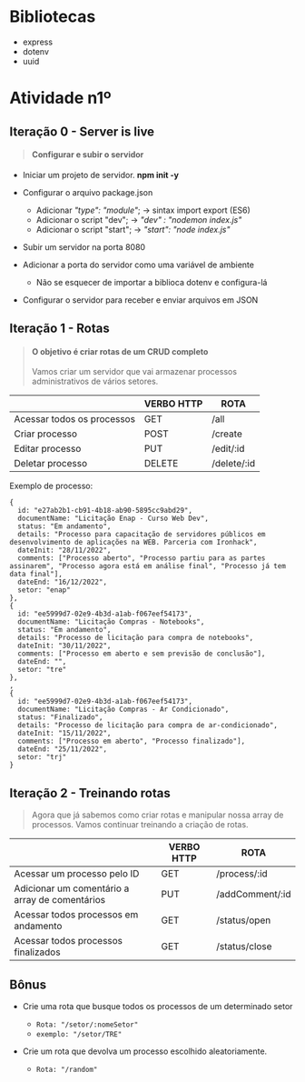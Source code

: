 # Bibliotecas

- express
- dotenv
- uuid

# Atividade n1º

## Iteração 0 - Server is live

> #### Configurar e subir o servidor

- Iniciar um projeto de servidor. **npm init -y**
- Configurar o arquivo package.json

  - Adicionar _"type": "module"_; -> sintax import export (ES6)
  - Adicionar o script "dev"; -> _"dev" : "nodemon index.js"_
  - Adicionar o script "start"; -> _"start": "node index.js"_

- Subir um servidor na porta 8080
- Adicionar a porta do servidor como uma variável de ambiente
  - Não se esquecer de importar a biblioca dotenv e configura-lá
- Configurar o servidor para receber e enviar arquivos em JSON

## Iteração 1 - Rotas

> #### O objetivo é criar rotas de um CRUD completo
>
> Vamos criar um servidor que vai armazenar processos administrativos de vários setores.

|                            | VERBO HTTP | ROTA        |
| -------------------------- | ---------- | ----------- |
| Acessar todos os processos | GET        | /all        |
| Criar processo             | POST       | /create     |
| Editar processo            | PUT        | /edit/:id   |
| Deletar processo           | DELETE     | /delete/:id |

Exemplo de processo:

```
{
  id: "e27ab2b1-cb91-4b18-ab90-5895cc9abd29",
  documentName: "Licitação Enap - Curso Web Dev",
  status: "Em andamento",
  details: "Processo para capacitação de servidores públicos em desenvolvimento de aplicações na WEB. Parceria com Ironhack",
  dateInit: "28/11/2022",
  comments: ["Processo aberto", "Processo partiu para as partes assinarem", "Processo agora está em análise final", "Processo já tem data final"],
  dateEnd: "16/12/2022",
  setor: "enap"
},
{
  id: "ee5999d7-02e9-4b3d-a1ab-f067eef54173",
  documentName: "Licitação Compras - Notebooks",
  status: "Em andamento",
  details: "Processo de licitação para compra de notebooks",
  dateInit: "30/11/2022",
  comments: ["Processo em aberto e sem previsão de conclusão"],
  dateEnd: "",
  setor: "tre"
},
,
{
  id: "ee5999d7-02e9-4b3d-a1ab-f067eef54173",
  documentName: "Licitação Compras - Ar Condicionado",
  status: "Finalizado",
  details: "Processo de licitação para compra de ar-condicionado",
  dateInit: "15/11/2022",
  comments: ["Processo em aberto", "Processo finalizado"],
  dateEnd: "25/11/2022",
  setor: "trj"
}
```

## Iteração 2 - Treinando rotas

> Agora que já sabemos como criar rotas e manipular nossa array de processos. Vamos continuar treinando a criação de rotas.

|                                                | VERBO HTTP | ROTA            |
| ---------------------------------------------- | ---------- | --------------- |
| Acessar um processo pelo ID                    | GET        | /process/:id    |
| Adicionar um comentário a array de comentários | PUT        | /addComment/:id |
| Acessar todos processos em andamento           | GET        | /status/open    |
| Acessar todos processos finalizados            | GET        | /status/close   |

## Bônus

- Crie uma rota que busque todos os processos de um determinado setor

  - `Rota: "/setor/:nomeSetor"`
  - `exemplo: "/setor/TRE" `

- Crie um rota que devolva um processo escolhido aleatoriamente.

  - `Rota: "/random"`
